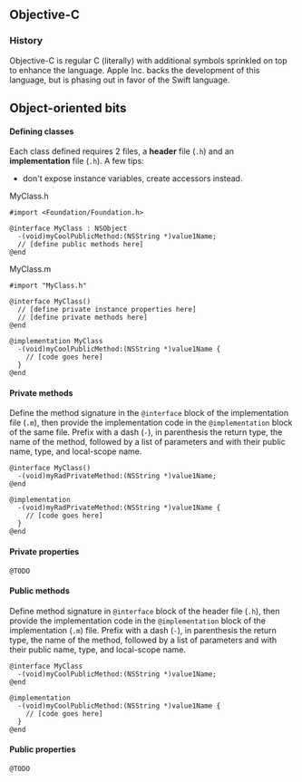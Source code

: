 ## Objective-C

### History
Objective-C is regular C (literally) with additional symbols sprinkled on top to enhance the language. Apple Inc. backs the development of this language, but is phasing out in favor of the Swift language.

## Object-oriented bits
#### Defining classes
Each class defined requires 2 files, a **header** file (`.h`) and an **implementation** file (`.h`).
A few tips:
* don't expose instance variables, create accessors instead.

MyClass.h
```
#import <Foundation/Foundation.h>

@interface MyClass : NSObject
  -(void)myCoolPublicMethod:(NSString *)value1Name;
  // [define public methods here]
@end
```

MyClass.m
```
#import "MyClass.h"

@interface MyClass()
  // [define private instance properties here]
  // [define private methods here]
@end

@implementation MyClass
  -(void)myCoolPublicMethod:(NSString *)value1Name {
    // [code goes here]
  }
@end
```

#### Private methods
Define the method signature in the `@interface` block of the implementation file (`.m`), then provide the implementation code in the `@implementation` block of the same file. Prefix with a dash (`-`), in parenthesis the return type, the name of the method, followed by a list of parameters and with their public name, type, and local-scope name.
```
@interface MyClass()
  -(void)myRadPrivateMethod:(NSString *)value1Name;
@end

@implementation
  -(void)myRadPrivateMethod:(NSString *)value1Name {
    // [code goes here]
  }
@end
```

#### Private properties
`@TODO`

#### Public methods
Define method signature in `@interface` block of the header file (`.h`), then provide the implementation code in the `@implementation` block of the implementation (`.m`) file. Prefix with a dash (`-`), in parenthesis the return type, the name of the method, followed by a list of parameters and with their public name, type, and local-scope name.
```
@interface MyClass
  -(void)myCoolPublicMethod:(NSString *)value1Name;
@end
```

```
@implementation
  -(void)myCoolPublicMethod:(NSString *)value1Name {
    // [code goes here]
  }
@end
```

#### Public properties
`@TODO`
